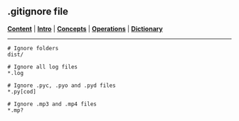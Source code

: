 ## .gitignore file

[**Content**](../../README.md) |
[**Intro**](../../01-Introduction/introduction.md) |
[**Concepts**](../../02-Concepts/concepts.md) |
[**Operations**](../../03-Operations/operations.md) |
[**Dictionary**](../../04-Appendix/dictionary.md)
________________________________________________________________________________

```shell
# Ignore folders
dist/

# Ignore all log files
*.log

# Ignore .pyc, .pyo and .pyd files
*.py[cod]

# Ignore .mp3 and .mp4 files
*.mp?

```


